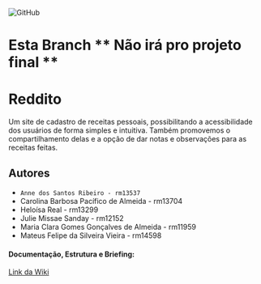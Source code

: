 <!-- @format -->

![GitHub](https://img.shields.io/github/license/Anne-Ribeiro/2emia-projeto?style=for-the-badge)

# Esta Branch ** Não irá pro projeto final **

# Reddito

Um site de cadastro de receitas pessoais, possibilitando a acessibilidade dos usuários de forma simples e intuitiva. Também promovemos o compartilhamento delas e a opção de dar notas e observações para as receitas feitas.

## Autores

- `Anne dos Santos Ribeiro - rm13537`
- Carolina Barbosa Pacífico de Almeida - rm13704
- Heloísa Real - rm13299
- Julie Missae Sanday - rm12152
- Maria Clara Gomes Gonçalves de Almeida - rm11959
- Mateus Felipe da Silveira Vieira - rm14598

#### Documentação, Estrutura e Briefing:

[Link da Wiki](https://github.com/Anne-Ribeiro/2emia-projeto/wiki)
